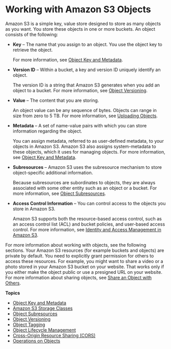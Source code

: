 # Working with Amazon S3 Objects<a name="UsingObjects"></a>

Amazon S3 is a simple key, value store designed to store as many objects as you want\. You store these objects in one or more buckets\. An object consists of the following:
+ **Key** – The name that you assign to an object\. You use the object key to retrieve the object\.

  For more information, see [Object Key and Metadata](UsingMetadata.md)\.
+ **Version ID** – Within a bucket, a key and version ID uniquely identify an object\. 

  The version ID is a string that Amazon S3 generates when you add an object to a bucket\. For more information, see [Object Versioning](ObjectVersioning.md)\.
+ **Value** – The content that you are storing\.

  An object value can be any sequence of bytes\. Objects can range in size from zero to 5 TB\. For more information, see [Uploading Objects](UploadingObjects.md)\. 
+ **Metadata** – A set of name\-value pairs with which you can store information regarding the object\.

  You can assign metadata, referred to as user\-defined metadata, to your objects in Amazon S3\. Amazon S3 also assigns system\-metadata to these objects, which it uses for managing objects\. For more information, see [Object Key and Metadata](UsingMetadata.md)\.
+ **Subresources** – Amazon S3 uses the subresource mechanism to store object\-specific additional information\. 

  Because subresources are subordinates to objects, they are always associated with some other entity such as an object or a bucket\. For more information, see [Object Subresources](ObjectAndSoubResource.md)\.
+ **Access Control Information** – You can control access to the objects you store in Amazon S3\.

  Amazon S3 supports both the resource\-based access control, such as an access control list \(ACL\) and bucket policies, and user\-based access control\. For more information, see [Identity and Access Management in Amazon S3](s3-access-control.md)\.

For more information about working with objects, see the following sections\. Your Amazon S3 resources \(for example buckets and objects\) are private by default\. You need to explicitly grant permission for others to access these resources\. For example, you might want to share a video or a photo stored in your Amazon S3 bucket on your website\. That works only if you either make the object public or use a presigned URL on your website\. For more information about sharing objects, see [Share an Object with Others](ShareObjectPreSignedURL.md)\.

**Topics**
+ [Object Key and Metadata](UsingMetadata.md)
+ [Amazon S3 Storage Classes](storage-class-intro.md)
+ [Object Subresources](ObjectAndSoubResource.md)
+ [Object Versioning](ObjectVersioning.md)
+ [Object Tagging](object-tagging.md)
+ [Object Lifecycle Management](object-lifecycle-mgmt.md)
+ [Cross\-Origin Resource Sharing \(CORS\)](cors.md)
+ [Operations on Objects](ObjectOperations.md)